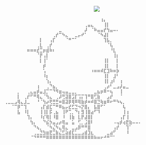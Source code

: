 <p align="center"><img src="[https://64.media.tumblr.com/08bf36ad68e98279a3907d9d1169a2cc/a400d496bdaa1b8f-81/s250x400/66a3be0670f51c15c804f3887b0a05ba6ff0cff7.gif](https://cdn.discordapp.com/attachments/1213015586418729032/1284390190986821632/blood2.gif?ex=66e67514&is=66e52394&hm=03121b21d902fe053e45bc8a4087898c691b62e2d93c7080486560948d76835d&)"</p>

```
⠀⠀⠀⠀⠀⠀⠀⠀⠀⠀⠀⠀⠀⠀⠀⠀⠀⠀⠀⠀⠀⠀⠀⠀⠀⠀⠀⠀⠀⠀⢰⡄⠀⠀⠀⠀⠀⠀⠀⠀⠀⠀
⠀⠀⠀⠀⠀⠀⠀⠀⠀⠀⠀⠀⠀⠀⠀⠀⠀⠀⠀⠀⠀⠀⠀⠀⠀⢀⣤⣄⠀⠀⠀⢸⡇⠀⠀⠀⠀⠀⠀⠀⠀⠀⠀
⠀⠀⠀⠀⠀⠀⠀⠀⠀⠀⠀⠀⠀⠀⠀⠀⠀⣀⠀⠀⠀⠀⠀⠀⠀⡼⠀⠈⠷⣤⣤⡞⢳⣤⠤⠄⠀⠀⠀⠀⠀⠀⠀
⠀⠀⠀⠀⠀⠀⠀⠀⠀⠀⠀⠀⠀⠀⠀⢀⡞⠉⠳⣄⠀⠀⣀⡤⠞⠁⠀⠀⠀⠈⠳⣼⡇⠀⠀⠀⠀⠀⠀⠀⠀⠀⠀
⠀⠀⠀⠀⠀⠀⠀⠀⠀⠀⠀⡇⠀⠀⢠⡏⠀⠀⠀⠈⠛⠉⠁⠀⠀⠀⠀⠀⠀⠀⠀⢹⣧⡀⠀⠀⠀⠀⠀⠀⠀⠀⠀
⠀⠀⠀⠀⠀⠀⠀⠀⠀⠀⢀⣇⠀⢀⡞⠀⠀⠀⠀⠀⠀⠀⠀⠀⠀⠀⠀⠀⠀⠀⠀⠀⠈⢧⠀⠀⠀⠀⠀⠀⠀⠀⠀
⠀⠀⠀⠀⠀⠀⠀⠶⠶⠶⣞⣉⡶⣾⠷⠆⠀⠀⠀⠀⠀⠀⠀⠀⠀⠀⠀⠀⠀⠀⠀⠀⠀⠘⣇⠀⠀⠀⠀⠀⠀⠀⠀
⠀⠀⠀⠀⠀⠀⠀⠀⠀⠀⠈⡟⢠⡇⠀⠀⠀⠀⠀⠀⠀⠀⠀⠀⠀⠀⠀⠀⠀⠀⠀⠀⠀⠀⢸⡆⠀⠀⠀⠀⠀⠀⠀
⠀⠀⠀⠀⠀⠀⠀⠀⠀⠀⠀⡇⢸⠁⠀⠀⠀⠀⠀⠀⠀⠀⠀⠀⠀⠀⠀⠀⠀⠀⠀⢸⡇⠀⠀⡇⠀⠀⠀⠀⠀⠀⠀
⠀⠀⠀⠀⠀⠀⠀⠀⠀⠀⠀⠀⡾⠀⠀⠀⠀⠀⠀⠀⠀⠀⠀⠀⠀⠀⠀⠀⠀⠀⠀⢸⡇⠀⠀⡇⠀⠀⠀⠀⠀⠀⠀
⠀⠀⠀⠀⠀⠀⠀⠀⠀⠀⠀⠀⢡⠀⠀⠀⠀⠀⠀⠀⠀⠀⠀⠀⠀⠀⠀⠰⠶⠶⠾⣏⣹⠷⠶⡷⠀⠀⠀⠀⠀⠀⠀
⠀⠀⠀⠀⠀⠀⠀⠀⠀⠀⠀⠀⠸⡆⠀⠀⠀⠀⠀⠀⠀⠀⠀⠀⠀⠀⠀⠀⠀⠀⠀⢸⡇⠀⣸⠃⠀⠀⠀⠀⠀⠀⠀
⠀⠀⠀⠀⠀⠀⠀⠀⠀⠀⠀⠀⠀⢱⡄⠀⠀⠀⠀⠀⠀⠀⠀⠀⠀⠀⠀⠀⠀⠀⠀⢸⡇⣰⠇⠀⢰⠀⠀⠀⠀⠀⠀
⠀⠀⠀⠀⠀⠀⠀⠀⠀⠀⢰⠀⠀⢀⠙⣦⡀⠀⠀⠀⠀⠀⠀⠀⠀⠀⠀⠀⠀⠀⠀⢀⡴⠃⣀⣠⡼⣤⣀⠀⠀⠀⠀
⠀⠀⠀⠀⡀⠀⠀⢀⣄⣤⡾⣤⣸⡉⠉⠙⠻⣶⢤⣤⣀⣀⡀⠀⠀⠀⠀⠀⣀⣦⡶⠿⠒⢦⠀⠀⢸⠀⠀⠀⠀⠀⠀
⠀⠀⠀⠀⡇⠀⢀⡞⠋⠛⢿⣄⠈⢳⣄⠀⢀⡼⢛⣽⣿⣩⡏⢩⡍⢹⠛⣿⢋⣷⠀⠀⣠⡞⠀⠀⠈⠀⠀⠀⠀⠀⠀
⢀⣀⣀⣠⢿⣄⣸⣀⠀⠀⠘⠈⢳⡴⢟⣛⣛⠶⣿⣽⡿⢿⠿⢿⣷⡾⠶⠾⣿⣙⢷⣶⠿⠖⠛⠳⢦⡀⠀⠀⠀⠀⠀
⠀⠀⠈⠉⡿⠉⢹⠀⠀⠀⠀⢠⡏⣾⣏⠉⠛⠿⣦⡤⣞⣋⣙⠲⡝⣿⡄⠀⣧⣿⠋⠁⠀⠀⠀⠀⠀⢧⠀⠀⠀⠀⠀
⠀⠀⠀⠀⣧⠀⠸⡇⠀⠀⠀⢸⢸⡇⡯⢀⣦⠀⢸⠟⢉⡀⠙⡆⣻⢸⣿⣴⠋⠹⠀⠀⠀⠀⠀⠀⠀⢸⢰⠀⠀⠀⠀
⠀⠀⠀⠀⠀⠀⠀⢹⡄⠀⠀⠸⡎⢿⡇⠸⣿⠀⠸⠀⢸⣷⠀⣇⡟⣼⣿⡇⠀⠀⠀⠀⠀⠀⠀⠀⢠⡏⢸⠀⠀⠀⠀
⠀⠀⠀⠀⠀⠀⠀⠀⢳⡄⠀⠀⠙⣮⡳⣤⣠⡴⢿⣤⠀⣥⠀⢋⡀⣨⣿⠇⠀⠀⠀⠀⠀⠀⠠⢤⡾⢴⣟⣷⠤⠤⠄
⠀⠀⠀⠀⠀⠀⠀⠀⠀⠙⢦⡀⠀⠈⠳⣌⠳⣄⢿⣄⠀⣀⣠⡿⠛⠛⣿⠀⠀⠀⠀⠀⠀⠀⢠⡞⠀⠀⢹⠁⠀⠀⠀
⠀⠀⠀⠀⠀⠀⠀⠀⠀⢀⣀⣙⣳⣶⣟⣉⣷⣌⣋⣵⣾⣏⣁⣀⣠⣾⣹⣆⠀⠀⠀⠀⣀⣴⠋⠀⠀⠀⠸⠀⠀⠀⠀
⠀⠀⠀⠀⠀⠀⠀⠀⠈⠙⠛⠛⠛⠿⠿⠿⠿⠿⠿⠿⠿⠿⠿⠿⠿⠿⠿⠿⠷⠶⠖⠚⠛⠉⠁⠀⠀⠀⠀⠀⠀⠀⠀
```

